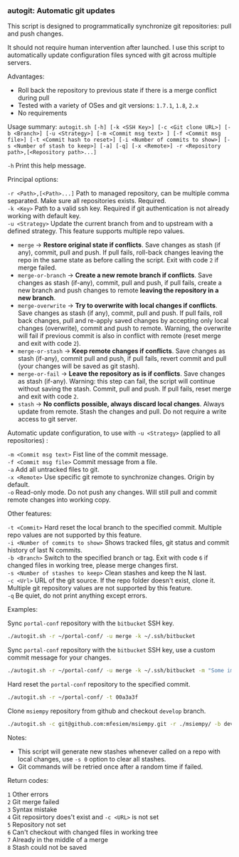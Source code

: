 ### autogit: Automatic git updates

This script is designed to programmatically synchronize git repositories: pull and push changes.

It should not require human intervention after launched. I use this script to automatically update configuration files synced with git across multiple servers.

Advantages:
- Roll back the repository to previous state if there is a merge conflict during pull
- Tested with a variety of OSes and git versions: `1.7.1`, `1.8`, `2.x`
- No requirements

Usage summary: `autogit.sh [-h] [-k <SSH Key>] [-c <Git clone URL>] [-b <Branch>] [-u <Strategy>] [-m <Commit msg text> ] [-f <Commit msg file>] [-t <Commit hash to reset>] [-i <Number of commits to show>] [-s <Number of stash to keep>] [-a] [-q] [-x <Remote>] -r <Repository path>,[<Repository path>...]`

`-h`      Print this help message.  

Principal options:

`-r <Path>,[<Path>...]`  Path to managed repository, can be multiple comma separated. Make sure all repositories exists. Required.  
`-k <Key>`    Path to a valid ssh key. Required if git authentication is not already working with default key.  
`-u <Strategy>`   Update the current branch from and to upstream with a defined strategy. This feature supports multiple repo values.
  - `merge` -> **Restore original state if conflicts**. Save changes as stash (if any), commit, pull and push. If pull fails, roll-back changes leaving the repo in the same state as before calling the script. Exit with code `2` if merge failed.
  - `merge-or-branch` -> **Create a new remote branch if conflicts**. Save changes as stash (if-any), commit, pull and push, if pull fails, create a new branch and push changes to remote **leaving the repository in a new branch**. 
  - `merge-overwrite` -> **Try to overwrite with local changes if conflicts**. Save changes as stash (if any), commit, pull and push. If pull fails, roll back changes, pull and re-apply saved changes by accepting only local changes (overwrite), commit and push to remote. Warning, the overwrite will fail if previous commit is also in conflict with remote (reset merge and exit with code `2`).
  - `merge-or-stash` -> **Keep remote changes if conflicts**. Save changes as stash (if-any), commit pull and push, if pull fails, revert commit and pull (your changes will be saved as git stash).  
  - `merge-or-fail` -> **Leave the repository as is if conflicts**. Save changes as stash (if-any). Warning: this step can fail, the script will continue without saving the stash. Commit, pull and push. If pull fails, reset merge and exit with code `2`.
  - `stash` -> **No conflicts possible, always discard local changes**. Always update from remote. Stash the changes and pull. Do not require a write access to git server.

Automatic update configuration, to use with `-u <Strategy>` (applied to all repositories) :

`-m <Commit msg text>`    Fist line of the commit message.  
`-f <Commit msg file>`    Commit message from a file.  
`-a`  Add all untracked files to git.  
`-x <Remote>`   Use specific git remote to synchronize changes. Origin by default.  
`-o`    Read-only mode. Do not push any changes. Will still pull and commit remote changes into working copy.  

Other features:

`-t <Commit>` Hard reset the local branch to the specified commit. Multiple repo values are not supported by this feature.  
`-i <Number of commits to show>`  Shows tracked files, git status and commit history of last N commits.  
`-b <Branch>` Switch to the specified branch or tag. Exit with code `6` if changed files in working tree, please merge changes first.  
`-s <Number of stashes to keep>`  Clean stashes and keep the N last.  
`-c <Url>`    URL of the git source. If the repo folder doesn't exist, clone it. Multiple git repository values are not supported by this feature.  
`-q`      Be quiet, do not print anything except errors.  

Examples:

Sync `portal-conf` repository with the `bitbucket` SSH key.
```bash
./autogit.sh -r ~/portal-conf/ -u merge -k ~/.ssh/bitbucket
```

Sync `portal-conf` repository with the `bitbucket` SSH key, use a custom commit message for your changes.
```bash
./autogit.sh -r ~/portal-conf/ -u merge -k ~/.ssh/bitbucket -m "Some important changes"
```

Hard reset the `portal-conf` repository to the specified commit.
```bash
./autogit.sh -r ~/portal-conf/ -t 00a3a3f
```

Clone `msiempy` repository from github and checkout `develop` branch.
```bash
./autogit.sh -c git@github.com:mfesiem/msiempy.git -r ./msiempy/ -b develop
```


Notes:

- This script will generate new stashes whenever called on a repo with local changes, use `-s 0` option to clear all stashes.
- Git commands will be retried once after a random time if failed.

Return codes:

`1` Other errors  
`2` Git merge failed  
`3` Syntax mistake  
`4` Git reposirtory does't exist and `-c <URL>` is not set  
`5` Repository not set  
`6` Can't checkout with changed files in working tree  
`7` Already in the middle of a merge  
`8` Stash could not be saved  
